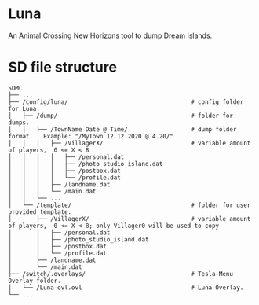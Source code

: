 # Luna
An Animal Crossing New Horizons tool to dump Dream Islands.

# SD file structure

    SDMC
    ├── ...
    ├── /config/luna/                                   # config folder for Luna.
    │   ├── /dump/                                      # folder for dumps.
    │   │   ├── /TownName Date @ Time/                  # dump folder format.   Example: "/MyTown 12.12.2020 @ 4.20/"
    │   │   │   ├── /VillagerX/                         # variable amount of players,  0 <= X < 8
    │   │   │   │   ├── /personal.dat
    │   │   │   │   ├── /photo_studio_island.dat
    │   │   │   │   ├── /postbox.dat
    │   │   │   │   └── /profile.dat
    │   │   │   ├── /landname.dat
    │   │   │   └── /main.dat
    │   │   └── ...   
    │   └── /template/                                  # folder for user provided template.
    │       ├── /VillagerX/                             # variable amount of players,  0 <= X < 8; only Villager0 will be used to copy
    │       │   ├── /personal.dat
    │       │   ├── /photo_studio_island.dat
    │       │   ├── /postbox.dat
    │       │   └── /profile.dat
    │       ├── /landname.dat
    │       └── /main.dat
    ├── /switch/.overlays/                              # Tesla-Menu Overlay folder.
    │   └── /Luna-ovl.ovl                               # Luna Overlay.
    └── ...
